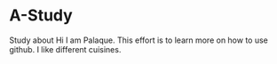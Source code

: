 # A-Study
Study about
Hi I am Palaque. This effort is to learn more on how to use github.
I like different cuisines.
